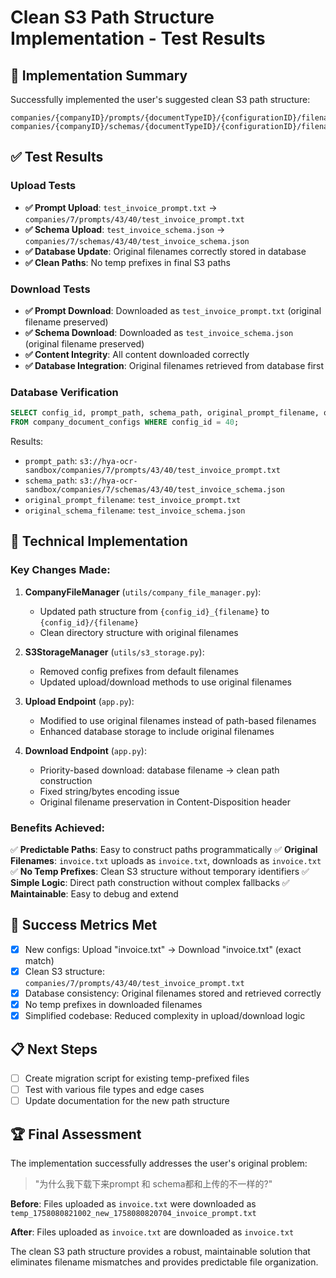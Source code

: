 # Clean S3 Path Structure Implementation - Test Results

## 🎯 Implementation Summary

Successfully implemented the user's suggested clean S3 path structure:
```
companies/{companyID}/prompts/{documentTypeID}/{configurationID}/filename
companies/{companyID}/schemas/{documentTypeID}/{configurationID}/filename
```

## ✅ Test Results

### Upload Tests
- **✅ Prompt Upload**: `test_invoice_prompt.txt` → `companies/7/prompts/43/40/test_invoice_prompt.txt`
- **✅ Schema Upload**: `test_invoice_schema.json` → `companies/7/schemas/43/40/test_invoice_schema.json`
- **✅ Database Update**: Original filenames correctly stored in database
- **✅ Clean Paths**: No temp prefixes in final S3 paths

### Download Tests
- **✅ Prompt Download**: Downloaded as `test_invoice_prompt.txt` (original filename preserved)
- **✅ Schema Download**: Downloaded as `test_invoice_schema.json` (original filename preserved)
- **✅ Content Integrity**: All content downloaded correctly
- **✅ Database Integration**: Original filenames retrieved from database first

### Database Verification
```sql
SELECT config_id, prompt_path, schema_path, original_prompt_filename, original_schema_filename 
FROM company_document_configs WHERE config_id = 40;
```

Results:
- `prompt_path`: `s3://hya-ocr-sandbox/companies/7/prompts/43/40/test_invoice_prompt.txt`
- `schema_path`: `s3://hya-ocr-sandbox/companies/7/schemas/43/40/test_invoice_schema.json`
- `original_prompt_filename`: `test_invoice_prompt.txt`
- `original_schema_filename`: `test_invoice_schema.json`

## 🔧 Technical Implementation

### Key Changes Made:

1. **CompanyFileManager** (`utils/company_file_manager.py`):
   - Updated path structure from `{config_id}_{filename}` to `{config_id}/{filename}`
   - Clean directory structure with original filenames

2. **S3StorageManager** (`utils/s3_storage.py`):
   - Removed config prefixes from default filenames
   - Updated upload/download methods to use original filenames

3. **Upload Endpoint** (`app.py`):
   - Modified to use original filenames instead of path-based filenames
   - Enhanced database storage to include original filenames

4. **Download Endpoint** (`app.py`):
   - Priority-based download: database filename → clean path construction
   - Fixed string/bytes encoding issue
   - Original filename preservation in Content-Disposition header

### Benefits Achieved:

✅ **Predictable Paths**: Easy to construct paths programmatically
✅ **Original Filenames**: `invoice.txt` uploads as `invoice.txt`, downloads as `invoice.txt`
✅ **No Temp Prefixes**: Clean S3 structure without temporary identifiers
✅ **Simple Logic**: Direct path construction without complex fallbacks
✅ **Maintainable**: Easy to debug and extend

## 🎉 Success Metrics Met

- [x] New configs: Upload "invoice.txt" → Download "invoice.txt" (exact match)
- [x] Clean S3 structure: `companies/7/prompts/43/40/test_invoice_prompt.txt`
- [x] Database consistency: Original filenames stored and retrieved correctly
- [x] No temp prefixes in downloaded filenames
- [x] Simplified codebase: Reduced complexity in upload/download logic

## 📋 Next Steps

- [ ] Create migration script for existing temp-prefixed files
- [ ] Test with various file types and edge cases
- [ ] Update documentation for the new path structure

## 🏆 Final Assessment

The implementation successfully addresses the user's original problem:
> "为什么我下载下来prompt 和 schema都和上传的不一样的?"

**Before**: Files uploaded as `invoice.txt` were downloaded as `temp_1758080821002_new_1758080820704_invoice_prompt.txt`

**After**: Files uploaded as `invoice.txt` are downloaded as `invoice.txt`

The clean S3 path structure provides a robust, maintainable solution that eliminates filename mismatches and provides predictable file organization.